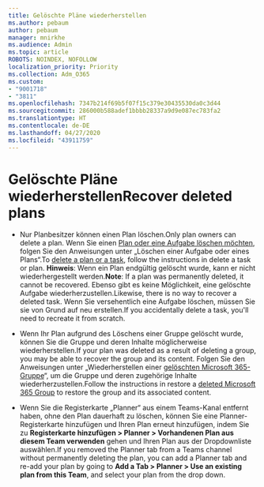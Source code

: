 ```yaml
---
title: Gelöschte Pläne wiederherstellen
ms.author: pebaum
author: pebaum
manager: mnirkhe
ms.audience: Admin
ms.topic: article
ROBOTS: NOINDEX, NOFOLLOW
localization_priority: Priority
ms.collection: Adm_O365
ms.custom:
- "9001718"
- "3811"
ms.openlocfilehash: 7347b214f69b5f07f15c379e30435530da0c3d44
ms.sourcegitcommit: 286000b588adef1bbbb28337a9d9e087ec783fa2
ms.translationtype: HT
ms.contentlocale: de-DE
ms.lasthandoff: 04/27/2020
ms.locfileid: "43911759"
---
```

# <a name="recover-deleted-plans"></a><span data-ttu-id="9fddf-102">Gelöschte Pläne wiederherstellen</span><span class="sxs-lookup"><span data-stu-id="9fddf-102">Recover deleted plans</span></span>

- <span data-ttu-id="9fddf-103">Nur Planbesitzer können einen Plan löschen.</span><span class="sxs-lookup"><span data-stu-id="9fddf-103">Only plan owners can delete a plan.</span></span> <span data-ttu-id="9fddf-104">Wenn Sie einen [Plan oder eine Aufgabe löschen möchten](https://support.microsoft.com/de-DE/office/delete-a-task-or-plan-39e10e78-13f0-446d-94cd-9e562648497a.), folgen Sie den Anweisungen unter „Löschen einer Aufgabe oder eines Plans“.</span><span class="sxs-lookup"><span data-stu-id="9fddf-104">To [delete a plan or a task](https://support.microsoft.com/de-DE/office/delete-a-task-or-plan-39e10e78-13f0-446d-94cd-9e562648497a.), follow the instructions in delete a task or plan.</span></span>  <span data-ttu-id="9fddf-105">**Hinweis**: Wenn ein Plan endgültig gelöscht wurde, kann er nicht wiederhergestellt werden.</span><span class="sxs-lookup"><span data-stu-id="9fddf-105">**Note**: If a plan was permanently deleted, it cannot be recovered.</span></span> <span data-ttu-id="9fddf-106">Ebenso gibt es keine Möglichkeit, eine gelöschte Aufgabe wiederherzustellen.</span><span class="sxs-lookup"><span data-stu-id="9fddf-106">Likewise, there is no way to recover a deleted task.</span></span> <span data-ttu-id="9fddf-107">Wenn Sie versehentlich eine Aufgabe löschen, müssen Sie sie von Grund auf neu erstellen.</span><span class="sxs-lookup"><span data-stu-id="9fddf-107">If you accidentally delete a task, you'll need to recreate it from scratch.</span></span>

- <span data-ttu-id="9fddf-108">Wenn Ihr Plan aufgrund des Löschens einer Gruppe gelöscht wurde, können Sie die Gruppe und deren Inhalte möglicherweise wiederherstellen.</span><span class="sxs-lookup"><span data-stu-id="9fddf-108">If your plan was deleted as a result of deleting a group, you may be able to recover the group and its content.</span></span> <span data-ttu-id="9fddf-109">Folgen Sie den Anweisungen unter „Wiederherstellen einer [gelöschten Microsoft 365-Gruppe](https://docs.microsoft.com/microsoft-365/admin/create-groups/restore-deleted-group?view=o365-worldwide)“, um die Gruppe und deren zugehörige Inhalte wiederherzustellen.</span><span class="sxs-lookup"><span data-stu-id="9fddf-109">Follow the instructions in restore a [deleted Microsoft 365 Group](https://docs.microsoft.com/microsoft-365/admin/create-groups/restore-deleted-group?view=o365-worldwide) to restore the group and its associated content.</span></span>

- <span data-ttu-id="9fddf-110">Wenn Sie die Registerkarte „Planner“ aus einem Teams-Kanal entfernt haben, ohne den Plan dauerhaft zu löschen, können Sie eine Planner-Registerkarte hinzufügen und Ihren Plan erneut hinzufügen, indem Sie zu **Registerkarte hinzufügen > Planner > Vorhandenen Plan aus diesem Team verwenden** gehen und Ihren Plan aus der Dropdownliste auswählen.</span><span class="sxs-lookup"><span data-stu-id="9fddf-110">If you removed the Planner tab from a Teams channel without permanently deleting the plan, you can add a Planner tab and re-add your plan by going to **Add a Tab > Planner > Use an existing plan from this Team**, and select your plan from the drop down.</span></span>
